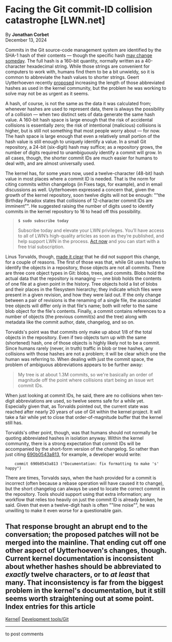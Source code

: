 # Facing the Git commit-ID collision catastrophe [LWN.net]

By **Jonathan Corbet**  
December 13, 2024 

Commits in the Git source-code management system are identified by the SHA-1 hash of their contents — though the specific hash [may change someday](/Articles/898522/). The full hash is a 160-bit quantity, normally written as a 40-character hexadecimal string. While those strings are convenient for computers to work with, humans find them to be a bit unwieldy, so it is common to abbreviate the hash values to shorter strings. Geert Uytterhoeven recently [proposed](/ml/all/cover.1733421037.git.geert+renesas@glider.be) increasing the length of those abbreviated hashes as used in the kernel community, but the problem he was working to solve may not be as urgent as it seems. 

A hash, of course, is not the same as the data it was calculated from; whenever hashes are used to represent data, there is always the possibility of a collision — when two distinct sets of data generate the same hash value. A 160-bit hash space is large enough that the risk of accidental collisions is essentially zero; the risk of intentional (malicious) collisions is higher, but is still not something that most people worry about — for now. The hash space is large enough that even a relatively small portion of the hash value is still enough to uniquely identify a value. In a small Git repository, a 24-bit (six-digit) hash may suffice; as a repository grows, the number of digits required to unambiguously identify a commit will grow. In all cases, though, the shorter commit IDs are much easier for humans to deal with, and are almost universally used. 

The kernel has, for some years now, used a twelve-character (48-bit) hash value in most places where a commit ID is needed. That is the norm for citing commits within changelogs (in Fixes tags, for example), and in email discussions as well. Uytterhoeven expressed a concern that, given the growth of the kernel repository, soon twelve digits will not be enough: ""the Birthday Paradox states that collisions of 12-character commit IDs are imminent"". He suggested raising the number of digits used to identify commits in the kernel repository to 16 to head off this possibility. 

> **`$ sudo subscribe today`**
> 
> Subscribe today and elevate your LWN privileges. You’ll have access to all of LWN’s high-quality articles as soon as they’re published, and help support LWN in the process. [Act now](https://lwn.net/Promo/nst-sudo/claim) and you can start with a free trial subscription. 

Linus Torvalds, though, [made it clear](/ml/all/CAHk-=wiwAz3UgPOWK3RdGXDnTRHcwVbxpuxCQt_0SoAJC-oGXQ@mail.gmail.com) that he did not support this change, for a couple of reasons. The first of those was that, while Git uses hashes to identify the objects in a repository, those objects are not all commits. There are three core object types in Git: blobs, trees, and commits. Blobs hold the actual data that the repository is managing — one blob holds the contents of one file at a given point in the history. Tree objects hold a list of blobs and their places in the filesystem hierarchy; they indicate which files were present in a given revision, and how they were laid out. If the only change between a pair of revisions is the renaming of a single file, the associated tree objects will differ only in that file's name; both will refer to the same blob object for the file's contents. Finally, a commit contains references to a number of objects (the previous commit(s) and the tree) along with metadata like the commit author, date, changelog, and so on. 

Torvalds's point was that commits only make up about 1/8 of the total objects in the repository. Even if two objects turn up with the same (shortened) hash, one of those objects is highly likely not to be a commit. Since humans rarely (never, in truth) traffic in blob or tree hashes, any collisions with those hashes are not a problem; it will be clear which one the human was referring to. When dealing with just the commit space, the problem of ambiguous abbreviations appears to be further away: 

> My tree is at about 1.3M commits, so we're basically an order of magnitude off the point where collisions start being an issue wrt commit IDs. 

When just looking at commit IDs, he said, there are no collisions when ten-digit abbreviations are used, so twelve seems safe for a while yet. Especially given that, as Torvalds pointed out, the current state was reached after nearly 20 years of use of Git within the kernel project. It will take a fair while yet to close that order-of-magnitude buffer that the kernel still has. 

Torvalds's other point, though, was that humans should not normally be quoting abbreviated hashes in isolation anyway. Within the kernel community, there is a strong expectation that commit IDs will be accompanied by the short-form version of the changelog. So rather than just citing [690b0543a813](https://git.kernel.org/linus/690b0543a813), for example, a developer would write: 
    
    
        commit 690b0543a813 ("Documentation: fix formatting to make 's' happy")
    

There are times, Torvalds says, when the hash provided for a commit is incorrect (often because a rebase operation will have caused it to change), but the short changelog can always be used to locate the correct commit in the repository. Tools should support using that extra information; any workflow that relies too heavily on just the commit ID is already broken, he said. Given that even a twelve-digit hash is often ""line noise"", he was unwilling to make it even worse for a questionable gain. 

That response brought an abrupt end to the conversation; the proposed patches will not be merged into the mainline. That ending cut off one other aspect of Uytterhoeven's changes, though. Current kernel documentation is inconsistent about whether hashes should be abbreviated to _exactly_ twelve characters, or to _at least_ that many. That inconsistency is far from the biggest problem in the kernel's documentation, but it still seems worth straightening out at some point.  
Index entries for this article  
---  
[Kernel](/Kernel/Index)| [Development tools/Git](/Kernel/Index#Development_tools-Git)  
  


* * *

to post comments 
